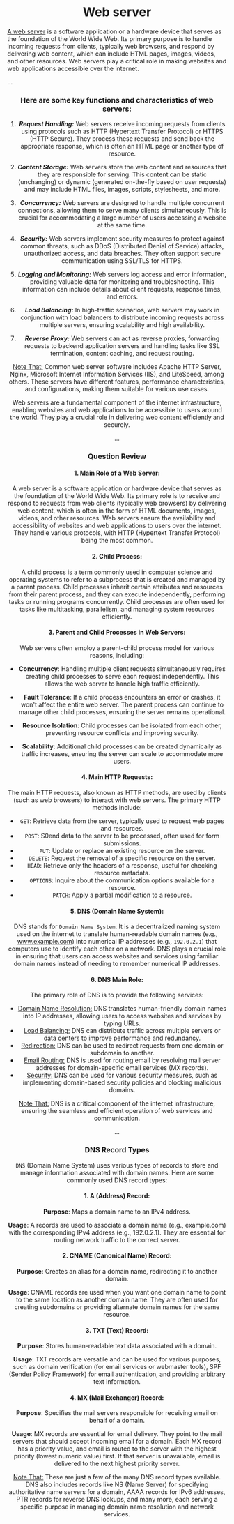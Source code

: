 <center><h1>Web server</h1></center>

[A web server]() is a software application or a hardware device that serves as the foundation of the World Wide Web. Its primary purpose is to handle incoming requests from clients, typically web browsers, and respond by delivering web content, which can include HTML pages, images, videos, and other resources. Web servers play a critical role in making websites and web applications accessible over the internet.

...

<center><h3>Here are some key functions and characteristics of web servers:</h3><center>

1. ***Request Handling:*** Web servers receive incoming requests from clients using protocols such as HTTP (Hypertext Transfer Protocol) or HTTPS (HTTP Secure). They process these requests and send back the appropriate response, which is often an HTML page or another type of resource.

2. ***Content Storage:*** Web servers store the web content and resources that they are responsible for serving. This content can be static (unchanging) or dynamic (generated on-the-fly based on user requests) and may include HTML files, images, scripts, stylesheets, and more.

3. ***Concurrency:*** Web servers are designed to handle multiple concurrent connections, allowing them to serve many clients simultaneously. This is crucial for accommodating a large number of users accessing a website at the same time.

4. ***Security:*** Web servers implement security measures to protect against common threats, such as DDoS (Distributed Denial of Service) attacks, unauthorized access, and data breaches. They often support secure communication using SSL/TLS for HTTPS.

5. ***Logging and Monitoring:*** Web servers log access and error information, providing valuable data for monitoring and troubleshooting. This information can include details about client requests, response times, and errors.

6. ***Load Balancing:*** In high-traffic scenarios, web servers may work in conjunction with load balancers to distribute incoming requests across multiple servers, ensuring scalability and high availability.

7. ***Reverse Proxy:*** Web servers can act as reverse proxies, forwarding requests to backend application servers and handling tasks like SSL termination, content caching, and request routing.

[Note That:]() Common web server software includes Apache HTTP Server, Nginx, Microsoft Internet Information Services (IIS), and LiteSpeed, among others. These servers have different features, performance characteristics, and configurations, making them suitable for various use cases.

Web servers are a fundamental component of the internet infrastructure, enabling websites and web applications to be accessible to users around the world. They play a crucial role in delivering web content efficiently and securely.

...

<center><h3>Question Review</h3></center>

<h4>1. Main Role of a Web Server:</h4>

A web server is a software application or hardware device that serves as the foundation of the World Wide Web. Its primary role is to receive and respond to requests from web clients (typically web browsers) by delivering web content, which is often in the form of HTML documents, images, videos, and other resources. Web servers ensure the availability and accessibility of websites and web applications to users over the internet. They handle various protocols, with HTTP (Hypertext Transfer Protocol) being the most common.


<h4>2. Child Process:</h4>

A child process is a term commonly used in computer science and operating systems to refer to a subprocess that is created and managed by a parent process. Child processes inherit certain attributes and resources from their parent process, and they can execute independently, performing tasks or running programs concurrently. Child processes are often used for tasks like multitasking, parallelism, and managing system resources efficiently.


<h4>3. Parent and Child Processes in Web Servers:</h4>

Web servers often employ a parent-child process model for various reasons, including:

* **Concurrency**: Handling multiple client requests simultaneously requires creating child processes to serve each request independently. This allows the web server to handle high traffic efficiently.

* **Fault Tolerance**: If a child process encounters an error or crashes, it won't affect the entire web server. The parent process can continue to manage other child processes, ensuring the server remains operational.

* **Resource Isolation**: Child processes can be isolated from each other, preventing resource conflicts and improving security.

* **Scalability**: Additional child processes can be created dynamically as traffic increases, ensuring the server can scale to accommodate more users.


<h4>4. Main HTTP Requests:</h4>

The main HTTP requests, also known as HTTP methods, are used by clients (such as web browsers) to interact with web servers. The primary HTTP methods include:

* `GET`: Retrieve data from the server, typically used to request web pages and resources.
* `POST`: S0end data to the server to be processed, often used for form submissions.
* `PUT`: Update or replace an existing resource on the server.
* `DELETE`: Request the removal of a specific resource on the server.
* `HEAD`: Retrieve only the headers of a response, useful for checking resource metadata.
* `OPTIONS`: Inquire about the communication options available for a resource.
* `PATCH`: Apply a partial modification to a resource.


<h4>5. DNS (Domain Name System):</h4>

DNS stands for `Domain Name System`. It is a decentralized naming system used on the internet to translate human-readable domain names (e.g., www.example.com) into numerical IP addresses (e.g., `192.0.2.1`) that computers use to identify each other on a network. DNS plays a crucial role in ensuring that users can access websites and services using familiar domain names instead of needing to remember numerical IP addresses.


<h4>6. DNS Main Role:</h4>

The primary role of DNS is to provide the following services:

* [Domain Name Resolution:]() DNS translates human-friendly domain names into IP addresses, allowing users to access websites and services by typing URLs.
* [Load Balancing:]() DNS can distribute traffic across multiple servers or data centers to improve performance and redundancy.
* [Redirection:]() DNS can be used to redirect requests from one domain or subdomain to another.
* [Email Routing:]() DNS is used for routing email by resolving mail server addresses for domain-specific email services (MX records).
* [Security:]() DNS can be used for various security measures, such as implementing domain-based security policies and blocking malicious domains.

[Note That:]() DNS is a critical component of the internet infrastructure, ensuring the seamless and efficient operation of web services and communication.

...

<center><h3>DNS Record Types</h3><center>

`DNS` (Domain Name System) uses various types of records to store and manage information associated with domain names. Here are some commonly used DNS record types:

<h4>1. A (Address) Record:</h4>

**Purpose**: Maps a domain name to an IPv4 address.

**Usage**: A records are used to associate a domain name (e.g., example.com) with the corresponding IPv4 address (e.g., 192.0.2.1). They are essential for routing network traffic to the correct server.


<h4>2. CNAME (Canonical Name) Record:</h4>

**Purpose**: Creates an alias for a domain name, redirecting it to another domain.

**Usage**: CNAME records are used when you want one domain name to point to the same location as another domain name. They are often used for creating subdomains or providing alternate domain names for the same resource.


<h4>3. TXT (Text) Record:</h4>

**Purpose**: Stores human-readable text data associated with a domain.

**Usage**: TXT records are versatile and can be used for various purposes, such as domain verification (for email services or webmaster tools), SPF (Sender Policy Framework) for email authentication, and providing arbitrary text information.


<h4>4. MX (Mail Exchanger) Record:</h4>

**Purpose**: Specifies the mail servers responsible for receiving email on behalf of a domain.

**Usage**: MX records are essential for email delivery. They point to the mail servers that should accept incoming email for a domain. Each MX record has a priority value, and email is routed to the server with the highest priority (lowest numeric value) first. If that server is unavailable, email is delivered to the next highest priority server.

[Note That:]() These are just a few of the many DNS record types available. DNS also includes records like NS (Name Server) for specifying authoritative name servers for a domain, AAAA records for IPv6 addresses, PTR records for reverse DNS lookups, and many more, each serving a specific purpose in managing domain name resolution and network services.
